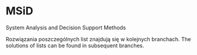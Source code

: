 # MSiD
System Analysis and Decision Support Methods

Rozwiązania poszczególnych list znajdują się w kolejnych branchach.
The solutions of lists can be found in subsequent branches.
